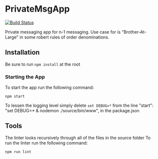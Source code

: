 # PrivateMsgApp
[![Build Status](https://travis-ci.org/larafoundingteam/Lara.svg?branch=dev)](https://travis-ci.org/larafoundingteam/Lara)

Private messaging app for n-1 messaging. Use case for is "Brother-At-Large" in some robert rules of order denominations.

## Installation

Be sure to run ```npm install``` at the root



### Starting the App


To start the app run the following command: 


```
npm start
```
To lessen the logging level simply delete  ```set DEBUG=*``` from the line "start": "set DEBUG=* & nodemon ./source/bin/www", in the package.json


## Tools
The linter looks recursively through all of the files in the source folder
To run the linter run the following command:

```npm run lint```
